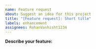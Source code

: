 ```yaml
---
name: Feature request
about: Suggest an idea for this project
title: "[Feature request]: Short title"
labels: enhancement
assignees: RohanVashisht1234
---
```


**Describe your feature:**
